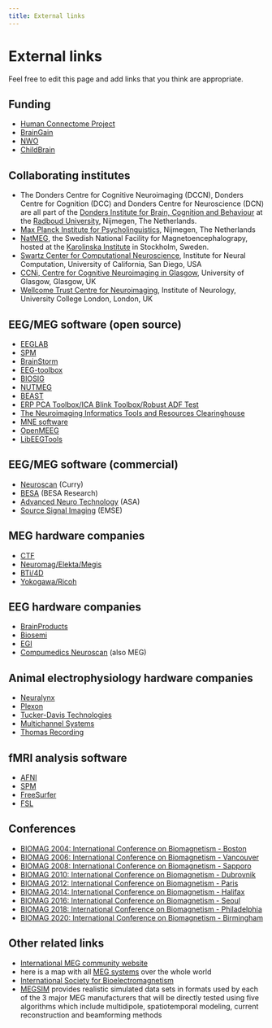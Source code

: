 ```yaml
---
title: External links
---
```


# External links

Feel free to edit this page and add links that you think are appropriate.

## Funding

* [Human Connectome Project](http://humanconnectome.org)
* [BrainGain](http://www.braingain.nu)
* [NWO](http://www.nwo.nl)
* [ChildBrain](http://www.childbrain.eu)

## Collaborating institutes
* The Donders Centre for Cognitive Neuroimaging (DCCN), Donders Centre for Cognition (DCC) and Donders Centre for Neuroscience (DCN) are all part of the [Donders Institute for Brain, Cognition and Behaviour](http://www.ru.nl/donders) at the [Radboud University](http://www.ru.nl), Nijmegen, The Netherlands.
* [Max Planck Institute for Psycholinguistics](http://www.mpi.nl), Nijmegen, The Netherlands
* [NatMEG](http://www.natmeg.se), the Swedish National Facility for Magnetoencephalograpy, hosted at the [Karolinska Institute](http://www.ki.se) in Stockholm, Sweden.
* [Swartz Center for Computational Neuroscience](http://sccn.ucsd.edu), Institute for Neural Computation, University of California, San Diego, USA
* [CCNi, Centre for Cognitive Neuroimaging in Glasgow](http://www.ccni.gla.ac.uk), University of Glasgow, Glasgow, UK
* [Wellcome Trust Centre for Neuroimaging](http://www.fil.ion.ucl.ac.uk/), Institute of Neurology, University College London, London, UK

## EEG/MEG software (open source)
* [EEGLAB](http://www.sccn.ucsd.edu/eeglab)
* [SPM](http://www.fil.ion.ucl.ac.uk/spm/)
* [BrainStorm](http://neuroimage.usc.edu/brainstorm)
* [EEG-toolbox](http://eeg.sourceforge.net)
* [BIOSIG](http://biosig.sourceforge.net)
* [NUTMEG](http://nutmeg.berkeley.edu)
* [BEAST](http://www.columbia.edu/~cs2028/beast/beast.htm)
* [ERP PCA Toolbox/ICA Blink Toolbox/Robust ADF Test](http://homepage.mac.com/jdien07/)
* [The Neuroimaging Informatics Tools and Resources Clearinghouse](http://www.nitrc.org/)
* [MNE software](http://www.nmr.mgh.harvard.edu/martinos/userInfo/data/sofMNE.php)
* [OpenMEEG](http://www-sop.inria.fr/odyssee/software/OpenMEEG/)
* [LibEEGTools](http://libeegtools.sf.net)

## EEG/MEG software (commercial)
* [Neuroscan](http://www.neuro.com) (Curry)
* [BESA](http://www.besa.de) (BESA Research)
* [Advanced Neuro Technology](http://www.ant-software.nl) (ASA)
* [Source Signal Imaging](http://www.sourcesignal.com) (EMSE)

## MEG hardware companies
* [CTF](http://www.ctf.com)
* [Neuromag/Elekta/Megis](http://www.neuromag.com)
* [BTi/4D](http://www.4dneuroimaging.com)
* [Yokogawa/Ricoh](http://www.yokogawa.com/rd/pdf/TR/rd-tr-r00038-006.pdf)

## EEG hardware companies
* [BrainProducts](http://www.brainproducts.de)
* [Biosemi](http://www.biosemi.com)
* [EGI](http://www.egi.com)
* [Compumedics Neuroscan](https://compumedicsneuroscan.com/) (also MEG)

## Animal electrophysiology hardware companies
* [Neuralynx](https://neuralynx.com)
* [Plexon](https://plexon.com)
* [Tucker-Davis Technologies](https://www.tdt.com)
* [Multichannel Systems](https://www.multichannelsystems.com)
* [Thomas Recording](https://www.thomasrecording.com)

## fMRI analysis software
* [AFNI](http://afni.nimh.nih.gov/afni)
* [SPM](http://www.fil.ion.ucl.ac.uk/spm)
* [FreeSurfer](http://surfer.nmr.mgh.harvard.edu)
* [FSL](http://www.fmrib.ox.ac.uk/fsl)

## Conferences
* [BIOMAG 2004: International Conference on Biomagnetism - Boston](http://www.biomag2004.net)
* [BIOMAG 2006: International Conference on Biomagnetism - Vancouver](http://www.biomag2006.ca)
* [BIOMAG 2008: International Conference on Biomagnetism - Sapporo](http://www.biomag2008.org)
* [BIOMAG 2010: International Conference on Biomagnetism - Dubrovnik](http://www.biomag2010.org)
* [BIOMAG 2012: International Conference on Biomagnetism - Paris](http://www.biomag2012.org)
* [BIOMAG 2014: International Conference on Biomagnetism - Halifax](http://www.biomag2014.org)
* [BIOMAG 2016: International Conference on Biomagnetism - Seoul](http://www.biomag2016.org)
* [BIOMAG 2018: International Conference on Biomagnetism - Philadelphia](http://www.biomag2018.org)
* [BIOMAG 2020: International Conference on Biomagnetism - Birmingham](http://www.biomag2020.org)

## Other related links
* [International MEG community website](http://megcommunity.org/)
* here is a map with all [MEG systems](http://tinyurl.com/megsystems) over the whole world
* [International Society for Bioelectromagnetism](http://www.isbem.org)
* [MEGSIM](http://portal.mind.unm.edu/megsim) provides realistic simulated data sets in formats used by each of the 3 major MEG manufacturers that will be directly tested using five algorithms which include multidipole, spatiotemporal modeling, current reconstruction and beamforming methods
